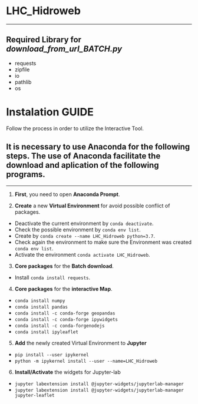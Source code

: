 # LHC_Hidroweb
---------------------
## Required Library for <i>download_from_url_BATCH.py</i>
- requests
- zipfile
- io
- pathlib
- os

# Instalation GUIDE
Follow the process in order to utilize the Interactive Tool.

## It is **necessary** to use Anaconda for the following steps. The use of Anaconda facilitate the download and aplication of the following programs.
-----------------------------------------
1. **First**, you need to open **Anaconda Prompt**.

2. **Create** a new **Virtual Environment** for avoid possible conflict of packages.
  - Deactivate the current environment by `conda deactivate`.
  - Check the possible environment by `conda env list`.
  - Create by `conda create --name LHC_Hidroweb python=3.7`.
  - Check again the environment to make sure the Environment was created `conda env list`.
  - Activate the environment `conda activate LHC_Hidroweb`.

3. **Core packages** for the **Batch download**.
  - Install `conda install requests`.
  
4. **Core packages** for the **interactive Map**.
  - `conda install numpy`
  - `conda install pandas`
  - `conda install -c conda-forge geopandas`
  - `conda install -c conda-forge ipywidgets`
  - `conda install -c conda-forgenodejs`
  - `conda install ipyleaflet`
  
5. **Add** the newly created Virtual Environment to **Jupyter**
  - `pip install --user ipykernel`
  - `python -m ipykernel install --user --name=LHC_Hidroweb`
  
6. **Install/Activate** the widgets for Jupyter-lab
  - `jupyter labextension install @jupyter-widgets/jupyterlab-manager`
  - `jupyter labextension install @jupyter-widgets/jupyterlab-manager jupyter-leaflet`


